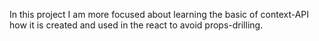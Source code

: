 In this project I am more focused about learning the basic of context-API how it is created and used in the react to avoid props-drilling.
